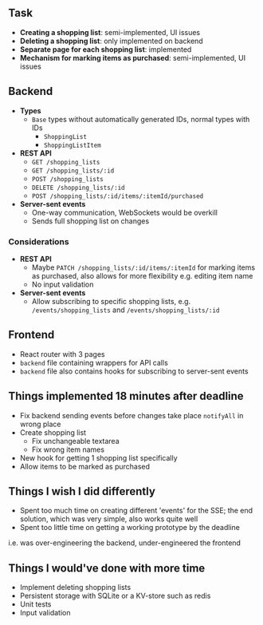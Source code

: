 ## Task

- **Creating a shopping list**: semi-implemented, UI issues
- **Deleting a shopping list**: only implemented on backend
- **Separate page for each shopping list**: implemented
- **Mechanism for marking items as purchased**: semi-implemented, UI issues

## Backend

- **Types**
  - `Base` types without automatically generated IDs, normal types with IDs
    - `ShoppingList`
    - `ShoppingListItem`
- **REST API**
  - `GET /shopping_lists`
  - `GET /shopping_lists/:id`
  - `POST /shopping_lists`
  - `DELETE /shopping_lists/:id`
  - `POST /shopping_lists/:id/items/:itemId/purchased`
- **Server-sent events**
  - One-way communication, WebSockets would be overkill
  - Sends full shopping list on changes

### Considerations

- **REST API**
  - Maybe `PATCH /shopping_lists/:id/items/:itemId` for marking items as purchased, also allows for more flexibility e.g. editing item name
  - No input validation
- **Server-sent events**
  - Allow subscribing to specific shopping lists, e.g. `/events/shopping_lists` and `/events/shopping_lists/:id`

## Frontend

- React router with 3 pages
- `backend` file containing wrappers for API calls
- `backend` file also contains hooks for subscribing to server-sent events

## Things implemented 18 minutes after deadline

- Fix backend sending events before changes take place `notifyAll` in wrong place
- Create shopping list
  - Fix unchangeable textarea
  - Fix wrong item names
- New hook for getting 1 shopping list specifically
- Allow items to be marked as purchased

## Things I wish I did differently

- Spent too much time on creating different 'events' for the SSE; the end solution, which was very simple, also works quite well
- Spent too little time on getting a working prototype by the deadline

i.e. was over-engineering the backend, under-engineered the frontend

## Things I would've done with more time
- Implement deleting shopping lists
- Persistent storage with SQLite or a KV-store such as redis
- Unit tests
- Input validation

